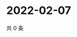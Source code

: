 # 2022-02-07

共 0 条

<!-- BEGIN WEIBO -->
<!-- 最后更新时间 Mon Feb 07 2022 20:01:20 GMT+0800 (China Standard Time) -->

<!-- END WEIBO -->
